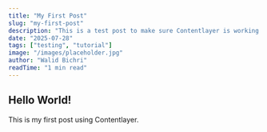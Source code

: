 ```yaml
---
title: "My First Post"
slug: "my-first-post"
description: "This is a test post to make sure Contentlayer is working."
date: "2025-07-28"
tags: ["testing", "tutorial"]
image: "/images/placeholder.jpg"
author: "Walid Bichri"
readTime: "1 min read"
---
```


## Hello World!

This is my first post using Contentlayer.